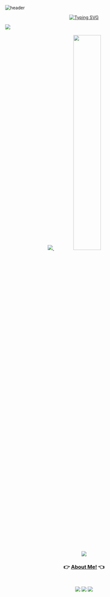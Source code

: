 ![header](https://capsule-render.vercel.app/api?type=waving&color=gradient&height=120&animation=fadeIn&section=footer&text=🚗🚘🚛&fontAlign=70)
<div align="center">

[![Typing SVG](https://readme-typing-svg.herokuapp.com/?color=6796e5&lines=hi,+i'm+here&font=Dancing+Script&size=50&center=true&vCenter=true&width=600&height=80)](https://git.io/typing-svg)
<!--font: https://fonts.google.com/specimen/Redressed   Redressed,Festive --> 

<a href="https://hits.seeyoufarm.com"><img src="https://hits.seeyoufarm.com/api/count/incr/badge.svg?url=https%3A%2F%2Fgithub.com%2Fdkssud8150%2Fhit-counter&count_bg=%23567CBD&title_bg=%23555555&icon=github.svg&icon_color=%23E7E7E7&title=views&edge_flat=false" align="left" /></a>

<br />
<br />

<a href="s">
  <img src="https://github-readme-stats.vercel.app/api/top-langs/?username=kimsuckhyun&exclude_repo=dkssud8150.github.io&layout=compact&theme=tokyonight" />
</a>
<a href="s">
  <img src="https://github-readme-stats.vercel.app/api?username=kimsuckhyun&theme=tokyonight&show_icons=true" width="42%" />
</a>


![](https://github-profile-summary-cards.vercel.app/api/cards/profile-details?username=kimsuckhyun&theme=nord_dark)

  
  ### 👉 [About Me!](https://80000coding.oopy.io/aboutme) 👈

<br/>

<p>
  
  <a href="https://tjr-hyun21.tistory.com/" target="_blank"><img src="https://img.shields.io/badge/BLOG-282828?style=flat-square&logo=Notion&logoColor=white"/></a>
  <a href="https://www.instagram.com/kim_seok.hyun/" target="_blank"><img src="https://img.shields.io/badge/kim_seok.hyun-CB3F7C?style=flat-square&logo=Instagram&logoColor=white"/></a>
  <a href="mailto:sushin.bot@gmail.com" target="_blank"><img src="https://img.shields.io/badge/k0104912@gmail.com-EA4335?style=flat-square&logo=Gmail&logoColor=white"/></a>
</p>
